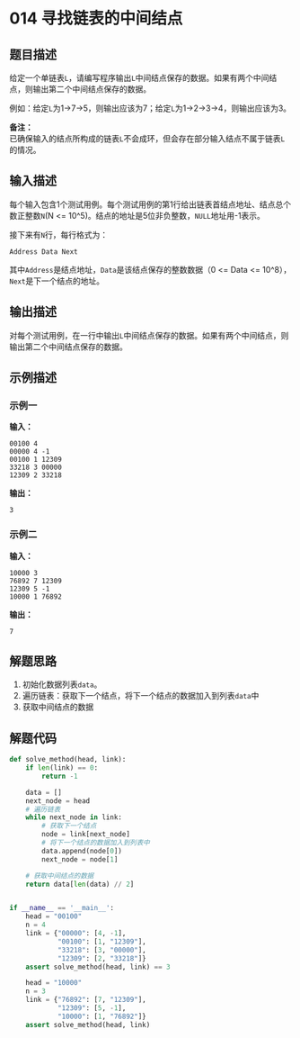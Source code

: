 # 014 寻找链表的中间结点

## 题目描述

给定一个单链表`L`，请编写程序输出`L`中间结点保存的数据。如果有两个中间结点，则输出第二个中间结点保存的数据。

例如：给定`L`为1->7->5，则输出应该为7；给定`L`为1->2->3->4，则输出应该为3。

**备注：**  
已确保输入的结点所构成的链表`L`不会成环，但会存在部分输入结点不属于链表`L`的情况。

## 输入描述

每个输入包含1个测试用例。每个测试用例的第1行给出链表首结点地址、结点总个数正整数`N`(N <= 10^5)。结点的地址是5位非负整数，`NULL`地址用-1表示。

接下来有`N`行，每行格式为：
```text
Address Data Next
```
其中`Address`是结点地址，`Data`是该结点保存的整数数据（0 <= Data <= 10^8），`Next`是下一个结点的地址。

## 输出描述

对每个测试用例，在一行中输出`L`中间结点保存的数据。如果有两个中间结点，则输出第二个中间结点保存的数据。

## 示例描述

### 示例一

**输入：**
```text
00100 4
00000 4 -1
00100 1 12309
33218 3 00000
12309 2 33218
```

**输出：**
```text
3
```

### 示例二

**输入：**
```text
10000 3
76892 7 12309
12309 5 -1
10000 1 76892
```

**输出：**
```text
7
```

## 解题思路

1. 初始化数据列表`data`。
2. 遍历链表：获取下一个结点，将下一个结点的数据加入到列表`data`中
3. 获取中间结点的数据

## 解题代码

```python
def solve_method(head, link):
    if len(link) == 0:
        return -1

    data = []
    next_node = head
    # 遍历链表
    while next_node in link:
        # 获取下一个结点
        node = link[next_node]
        # 将下一个结点的数据加入到列表中
        data.append(node[0])
        next_node = node[1]

    # 获取中间结点的数据
    return data[len(data) // 2]


if __name__ == '__main__':
    head = "00100"
    n = 4
    link = {"00000": [4, -1],
            "00100": [1, "12309"],
            "33218": [3, "00000"],
            "12309": [2, "33218"]}
    assert solve_method(head, link) == 3

    head = "10000"
    n = 3
    link = {"76892": [7, "12309"],
            "12309": [5, -1],
            "10000": [1, "76892"]}
    assert solve_method(head, link)
```